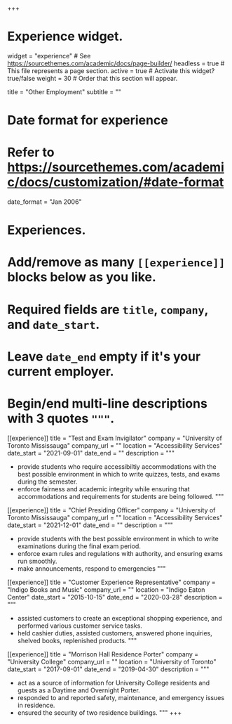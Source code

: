 +++
# Experience widget.
widget = "experience"  # See https://sourcethemes.com/academic/docs/page-builder/
headless = true  # This file represents a page section.
active = true  # Activate this widget? true/false
weight = 30  # Order that this section will appear.

title = "Other Employment"
subtitle = ""

# Date format for experience
#   Refer to https://sourcethemes.com/academic/docs/customization/#date-format
date_format = "Jan 2006"

# Experiences.
#   Add/remove as many `[[experience]]` blocks below as you like.
#   Required fields are `title`, `company`, and `date_start`.
#   Leave `date_end` empty if it's your current employer.
#   Begin/end multi-line descriptions with 3 quotes `"""`.

[[experience]]
  title = "Test and Exam Invigilator"
  company = "University of Toronto Mississauga"
  company_url = ""
  location = "Accessibility Services"
  date_start = "2021-09-01"
  date_end = ""
  description = """
  * provide students who require accessibiltiy accommodations with the best possible environment in which to write quizzes, tests, and exams during the semester.
  * enforce fairness and academic integrity while ensuring that accommodations and requirements for students are being followed.
  """
  
[[experience]]
  title = "Chief Presiding Officer"
  company = "University of Toronto Mississauga"
  company_url = ""
  location = "Accessibility Services"
  date_start = "2021-12-01"
  date_end = ""
  description = """
  * provide students with the best possible environment in which to write examinations during the final exam period.
  * enforce exam rules and regulations with authority, and ensuring exams run smoothly.
  * make announcements, respond to emergencies
  """

[[experience]]
  title = "Customer Experience Representative"
  company = "Indigo Books and Music"
  company_url = ""
  location = "Indigo Eaton Center"
  date_start = "2015-10-15"
  date_end = "2020-03-28"
  description = """
  * assisted customers to create an exceptional shopping experience, and performed various customer service tasks.
  * held cashier duties, assisted customers, answered phone inquiries, shelved books, replenished products.
  """

[[experience]]
  title = "Morrison Hall Residence Porter"
  company = "University College"
  company_url = ""
  location = "University of Toronto"
  date_start = "2017-09-01"
  date_end = "2019-04-30"
  description = """
  * act as a source of information for University College residents and guests as a Daytime and Overnight Porter.
  * responded to and reported safety, maintenance, and emergency issues in residence.
  * ensured the security of two residence buildings.
  """
+++
